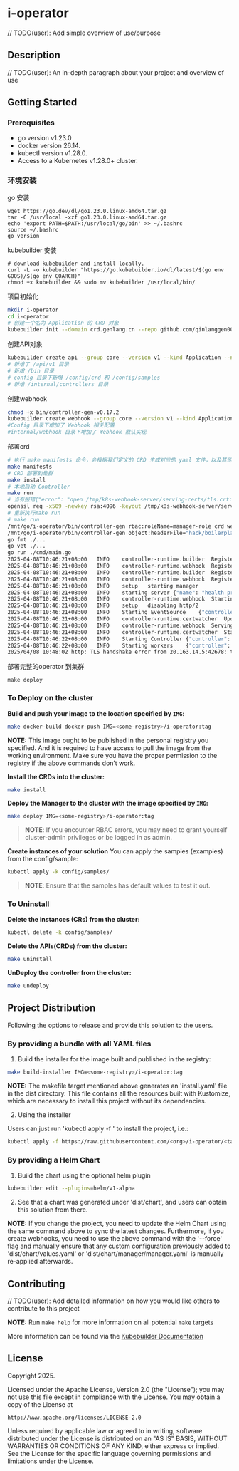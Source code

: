 # i-operator
// TODO(user): Add simple overview of use/purpose

## Description
// TODO(user): An in-depth paragraph about your project and overview of use

## Getting Started

### Prerequisites
- go version v1.23.0
- docker version 26.14.
- kubectl version v1.28.0.
- Access to a Kubernetes v1.28.0+ cluster.

### 环境安装

go 安装

```
wget https://go.dev/dl/go1.23.0.linux-amd64.tar.gz
tar -C /usr/local -xzf go1.23.0.linux-amd64.tar.gz
echo 'export PATH=$PATH:/usr/local/go/bin' >> ~/.bashrc
source ~/.bashrc 
go version
```

kubebuilder 安装

```
# download kubebuilder and install locally.
curl -L -o kubebuilder "https://go.kubebuilder.io/dl/latest/$(go env GOOS)/$(go env GOARCH)"
chmod +x kubebuilder && sudo mv kubebuilder /usr/local/bin/
```

项目初始化

```bash
mkdir i-operator
cd i-operator
# 创建一个名为 Application 的 CRD 对象
kubebuilder init --domain crd.genlang.cn --repo github.com/qinlanggen001/i-operator
```

创建API对象

```bash
kubebuilder create api --group core --version v1 --kind Application --namespaced=true
# 新增了 /api/v1 目录
# 新增 /bin 目录
# config 目录下新增 /config/crd 和 /config/samples
# 新增 /internal/controllers 目录
```

创建webhook

```bash
chmod +x bin/controller-gen-v0.17.2
kubebuilder create webhook --group core --version v1 --kind Application --defaulting --programmatic-validation
#Config 目录下增加了 Webhook 相关配置
#internal/webhook 目录下增加了 Webhook 默认实现
```

部署crd

```bash
# 执行 make manifests 命令，会根据我们定义的 CRD 生成对应的 yaml 文件，以及其他部署相关的 yaml 文件
make manifests
# CRD 部署到集群
make install
# 本地启动 Controller
make run
# 当有报错{"error": "open /tmp/k8s-webhook-server/serving-certs/tls.crt: no such file or directory"}，生成证书
openssl req -x509 -newkey rsa:4096 -keyout /tmp/k8s-webhook-server/serving-certs/tls.key -out /tmp/k8s-webhook-server/serving-certs/tls.crt -days 365 -nodes -subj "/CN=localhost"
# 重新执行make run
# make run
/mnt/go/i-operator/bin/controller-gen rbac:roleName=manager-role crd webhook paths="./..." output:crd:artifacts:config=config/crd/bases
/mnt/go/i-operator/bin/controller-gen object:headerFile="hack/boilerplate.go.txt" paths="./..."
go fmt ./...
go vet ./...
go run ./cmd/main.go
2025-04-08T10:46:21+08:00	INFO	controller-runtime.builder	Registering a mutating webhook	{"GVK": "core.crd.genlang.cn/v1, Kind=Application", "path": "/mutate-core-crd-genlang-cn-v1-application"}
2025-04-08T10:46:21+08:00	INFO	controller-runtime.webhook	Registering webhook	{"path": "/mutate-core-crd-genlang-cn-v1-application"}
2025-04-08T10:46:21+08:00	INFO	controller-runtime.builder	Registering a validating webhook	{"GVK": "core.crd.genlang.cn/v1, Kind=Application", "path": "/validate-core-crd-genlang-cn-v1-application"}
2025-04-08T10:46:21+08:00	INFO	controller-runtime.webhook	Registering webhook	{"path": "/validate-core-crd-genlang-cn-v1-application"}
2025-04-08T10:46:21+08:00	INFO	setup	starting manager
2025-04-08T10:46:21+08:00	INFO	starting server	{"name": "health probe", "addr": "[::]:8081"}
2025-04-08T10:46:21+08:00	INFO	controller-runtime.webhook	Starting webhook server
2025-04-08T10:46:21+08:00	INFO	setup	disabling http/2
2025-04-08T10:46:21+08:00	INFO	Starting EventSource	{"controller": "application", "controllerGroup": "core.crd.genlang.cn", "controllerKind": "Application", "source": "kind source: *v1.Application"}
2025-04-08T10:46:21+08:00	INFO	controller-runtime.certwatcher	Updated current TLS certificate
2025-04-08T10:46:21+08:00	INFO	controller-runtime.webhook	Serving webhook server	{"host": "", "port": 9443}
2025-04-08T10:46:21+08:00	INFO	controller-runtime.certwatcher	Starting certificate poll+watcher	{"interval": "10s"}
2025-04-08T10:46:22+08:00	INFO	Starting Controller	{"controller": "application", "controllerGroup": "core.crd.genlang.cn", "controllerKind": "Application"}
2025-04-08T10:46:22+08:00	INFO	Starting workers	{"controller": "application", "controllerGroup": "core.crd.genlang.cn", "controllerKind": "Application", "worker count": 1}
2025/04/08 10:48:02 http: TLS handshake error from 20.163.14.5:42678: tls: first record does not look like a TLS handshake
```

部署完整的operator 到集群

```
make deploy
```



### To Deploy on the cluster

**Build and push your image to the location specified by `IMG`:**

```sh
make docker-build docker-push IMG=<some-registry>/i-operator:tag
```

**NOTE:** This image ought to be published in the personal registry you specified.
And it is required to have access to pull the image from the working environment.
Make sure you have the proper permission to the registry if the above commands don’t work.

**Install the CRDs into the cluster:**

```sh
make install
```

**Deploy the Manager to the cluster with the image specified by `IMG`:**

```sh
make deploy IMG=<some-registry>/i-operator:tag
```

> **NOTE**: If you encounter RBAC errors, you may need to grant yourself cluster-admin
privileges or be logged in as admin.

**Create instances of your solution**
You can apply the samples (examples) from the config/sample:

```sh
kubectl apply -k config/samples/
```

>**NOTE**: Ensure that the samples has default values to test it out.

### To Uninstall
**Delete the instances (CRs) from the cluster:**

```sh
kubectl delete -k config/samples/
```

**Delete the APIs(CRDs) from the cluster:**

```sh
make uninstall
```

**UnDeploy the controller from the cluster:**

```sh
make undeploy
```

## Project Distribution

Following the options to release and provide this solution to the users.

### By providing a bundle with all YAML files

1. Build the installer for the image built and published in the registry:

```sh
make build-installer IMG=<some-registry>/i-operator:tag
```

**NOTE:** The makefile target mentioned above generates an 'install.yaml'
file in the dist directory. This file contains all the resources built
with Kustomize, which are necessary to install this project without its
dependencies.

2. Using the installer

Users can just run 'kubectl apply -f <URL for YAML BUNDLE>' to install
the project, i.e.:

```sh
kubectl apply -f https://raw.githubusercontent.com/<org>/i-operator/<tag or branch>/dist/install.yaml
```

### By providing a Helm Chart

1. Build the chart using the optional helm plugin

```sh
kubebuilder edit --plugins=helm/v1-alpha
```

2. See that a chart was generated under 'dist/chart', and users
can obtain this solution from there.

**NOTE:** If you change the project, you need to update the Helm Chart
using the same command above to sync the latest changes. Furthermore,
if you create webhooks, you need to use the above command with
the '--force' flag and manually ensure that any custom configuration
previously added to 'dist/chart/values.yaml' or 'dist/chart/manager/manager.yaml'
is manually re-applied afterwards.

## Contributing
// TODO(user): Add detailed information on how you would like others to contribute to this project

**NOTE:** Run `make help` for more information on all potential `make` targets

More information can be found via the [Kubebuilder Documentation](https://book.kubebuilder.io/introduction.html)

## License

Copyright 2025.

Licensed under the Apache License, Version 2.0 (the "License");
you may not use this file except in compliance with the License.
You may obtain a copy of the License at

    http://www.apache.org/licenses/LICENSE-2.0

Unless required by applicable law or agreed to in writing, software
distributed under the License is distributed on an "AS IS" BASIS,
WITHOUT WARRANTIES OR CONDITIONS OF ANY KIND, either express or implied.
See the License for the specific language governing permissions and
limitations under the License.

